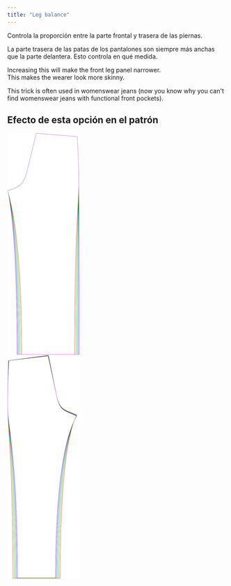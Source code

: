 ```yaml
---
title: "Leg balance"
---
```


Controla la proporción entre la parte frontal y trasera de las piernas.

La parte trasera de las patas de los pantalones son siempre más anchas que la parte delantera. Esto controla en qué medida.

<Note>

Increasing this will make the front leg panel narrower.  
This makes the wearer look more skinny.

This trick is often used in womenswear jeans
(now you know why you can't find womenswear jeans with functional front pockets).

</Note>

## Efecto de esta opción en el patrón

![Esta imagen muestra el efecto de esta opción superponiendo varias variantes que tienen un valor diferente para esta opción](titan_legbalance_sample.svg "Effect of this option on the pattern")

